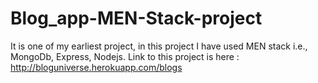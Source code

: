 # Blog_app-MEN-Stack-project
It is one of my earliest project, in this project I have used MEN stack i.e., MongoDb, Express, Nodejs.
Link to this project is here : http://bloguniverse.herokuapp.com/blogs
